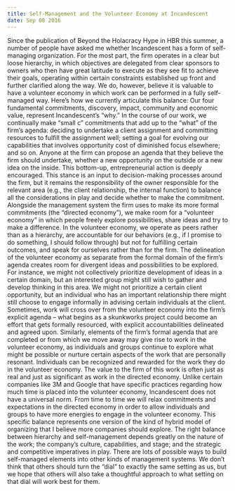 ```yaml
---
title: Self-Management and the Volunteer Economy at Incandescent
date: Sep 08 2016
---
```


Since the publication of Beyond the Holacracy Hype in HBR this summer, a number of people have asked me whether Incandescent has a form of self-managing organization. For the most part, the firm operates in a clear but loose hierarchy, in which objectives are delegated from clear sponsors to owners who then have great latitude to execute as they see fit to achieve their goals, operating within certain constraints established up front and further clarified along the way. We do, however, believe it is valuable to have a volunteer economy in which work can be performed in a fully self-managed way. Here’s how we currently articulate this balance: Our four fundamental commitments, discovery, impact, community and economic value, represent Incandescent’s “why.” In the course of our work, we continually make “small c” commitments that add up to the “what” of the firm’s agenda: deciding to undertake a client assignment and committing resources to fulfill the assignment well; setting a goal for evolving our capabilities that involves opportunity cost of diminished focus elsewhere; and so on. Anyone at the firm can propose an agenda that they believe the firm should undertake, whether a new opportunity on the outside or a new idea on the inside. This bottom-up, entrepreneurial action is deeply encouraged. This stance is an input to decision-making processes around the firm, but it remains the responsibility of the owner responsible for the relevant area (e.g., the client relationship, the internal function) to balance all the considerations in play and decide whether to make the commitment. Alongside the management system the firm uses to make its more formal commitments (the “directed economy”), we make room for a “volunteer economy” in which people freely explore possibilities, share ideas and try to make a difference. In the volunteer economy, we operate as peers rather than as a hierarchy, are accountable for our behaviors (e.g., if I promise to do something, I should follow through) but not for fulfilling certain outcomes, and speak for ourselves rather than for the firm. The delineation of the volunteer economy as separate from the formal domain of the firm’s agenda creates room for divergent ideas and possibilities to be explored. For instance, we might not collectively prioritize development of ideas in a certain domain, but an interested group might still wish to gather and develop thinking in this area. We might not prioritize a certain client opportunity, but an individual who has an important relationship there might still choose to engage informally in advising certain individuals at the client. Sometimes, work will cross over from the volunteer economy into the firm’s explicit agenda – what begins as a skunkworks project could become an effort that gets formally resourced, with explicit accountabilities delineated and agreed upon. Similarly, elements of the firm’s formal agenda that are completed or from which we move away may give rise to work in the volunteer economy, as individuals and groups continue to explore what might be possible or nurture certain aspects of the work that are personally resonant. Individuals can be recognized and rewarded for the work they do in the volunteer economy. The value to the firm of this work is often just as real and just as significant as work in the directed economy. Unlike certain companies like 3M and Google that have specific practices regarding how much time is placed into the volunteer economy, Incandescent does not have a universal norm. From time to time we will relax commitments and expectations in the directed economy in order to allow individuals and groups to have more energies to engage in the volunteer economy. This specific balance represents one version of the kind of hybrid model of organizing that I believe more companies should explore. The right balance between hierarchy and self-management depends greatly on the nature of the work; the company’s culture, capabilities, and stage; and the strategic and competitive imperatives in play. There are lots of possible ways to build self-managed elements into other kinds of management systems. We don’t think that others should turn the “dial” to exactly the same setting as us, but we hope that others will also take a thoughtful approach to what setting on that dial will work best for them.
